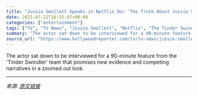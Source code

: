 ```yaml
---
title: "Jussie Smollett Speaks in Netflix Doc ‘The Truth About Jussie Smollett?’"
date: 2025-07-22T16:55:47+08:00
categories: ["entertainment"]
tags: ["TV", "TV News", "Jussie Smollett", "Netflix", "The Tinder Swindler"]
summary: "The actor sat down to be interviewed for a 90-minute feature from the 'Tinder Swindler' team that promises new evidence and competing narratives in a zoomed out look."
source_url: "https://www.hollywoodreporter.com/tv/tv-news/jussie-smollett-netflix-doc-interview-1236325717/"
---
```


The actor sat down to be interviewed for a 90-minute feature from the 'Tinder Swindler' team that promises new evidence and competing narratives in a zoomed out look.

---

*来源: [原文链接](https://www.hollywoodreporter.com/tv/tv-news/jussie-smollett-netflix-doc-interview-1236325717/)*
